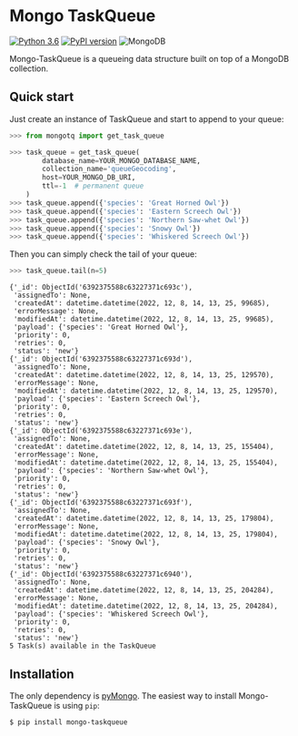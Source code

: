 # Mongo TaskQueue
[![Python 3.6](https://img.shields.io/badge/python-3.8%20%7C%203.9%20%7C%203.10%20%7C%203.11-blue.svg)](https://pypi.org/project/mongo-taskqueue)
[![PyPI version](https://badge.fury.io/py/mongo-taskqueue.svg)](https://badge.fury.io/py/mongo-taskqueue)
![MongoDB](https://img.shields.io/badge/MongoDB-%234ea94b.svg?style=flat&logo=mongodb&logoColor=white)

Mongo-TaskQueue is a queueing data structure built on top of a MongoDB 
collection.

## Quick start
Just create an instance of TaskQueue and start to append to your queue:
```python
>>> from mongotq import get_task_queue

>>> task_queue = get_task_queue(
        database_name=YOUR_MONGO_DATABASE_NAME,
        collection_name='queueGeocoding',
        host=YOUR_MONGO_DB_URI,
        ttl=-1  # permanent queue
    )
>>> task_queue.append({'species': 'Great Horned Owl'})
>>> task_queue.append({'species': 'Eastern Screech Owl'})
>>> task_queue.append({'species': 'Northern Saw-whet Owl'})
>>> task_queue.append({'species': 'Snowy Owl'})
>>> task_queue.append({'species': 'Whiskered Screech Owl'})
```

Then you can simply check the tail of your queue:
```python
>>> task_queue.tail(n=5)
```
```
{'_id': ObjectId('6392375588c63227371c693c'),
 'assignedTo': None,
 'createdAt': datetime.datetime(2022, 12, 8, 14, 13, 25, 99685),
 'errorMessage': None,
 'modifiedAt': datetime.datetime(2022, 12, 8, 14, 13, 25, 99685),
 'payload': {'species': 'Great Horned Owl'},
 'priority': 0,
 'retries': 0,
 'status': 'new'}
{'_id': ObjectId('6392375588c63227371c693d'),
 'assignedTo': None,
 'createdAt': datetime.datetime(2022, 12, 8, 14, 13, 25, 129570),
 'errorMessage': None,
 'modifiedAt': datetime.datetime(2022, 12, 8, 14, 13, 25, 129570),
 'payload': {'species': 'Eastern Screech Owl'},
 'priority': 0,
 'retries': 0,
 'status': 'new'}
{'_id': ObjectId('6392375588c63227371c693e'),
 'assignedTo': None,
 'createdAt': datetime.datetime(2022, 12, 8, 14, 13, 25, 155404),
 'errorMessage': None,
 'modifiedAt': datetime.datetime(2022, 12, 8, 14, 13, 25, 155404),
 'payload': {'species': 'Northern Saw-whet Owl'},
 'priority': 0,
 'retries': 0,
 'status': 'new'}
{'_id': ObjectId('6392375588c63227371c693f'),
 'assignedTo': None,
 'createdAt': datetime.datetime(2022, 12, 8, 14, 13, 25, 179804),
 'errorMessage': None,
 'modifiedAt': datetime.datetime(2022, 12, 8, 14, 13, 25, 179804),
 'payload': {'species': 'Snowy Owl'},
 'priority': 0,
 'retries': 0,
 'status': 'new'}
{'_id': ObjectId('6392375588c63227371c6940'),
 'assignedTo': None,
 'createdAt': datetime.datetime(2022, 12, 8, 14, 13, 25, 204284),
 'errorMessage': None,
 'modifiedAt': datetime.datetime(2022, 12, 8, 14, 13, 25, 204284),
 'payload': {'species': 'Whiskered Screech Owl'},
 'priority': 0,
 'retries': 0,
 'status': 'new'}
5 Task(s) available in the TaskQueue
```


## Installation
The only dependency is [pyMongo](https://pymongo.readthedocs.io/en/stable/).
The easiest way to install Mongo-TaskQueue is using `pip`:
```
$ pip install mongo-taskqueue
```